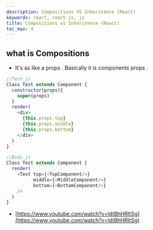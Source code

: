 ```yaml
---
description: Compositions VS Inheritence (React)
keywords: react, react.js, js
title: Compositions vs Inheritence (React)
toc_max: 4
---
```


## what is Compositions

* It's as like a props . Basically it is components props .

```js
//Test.js
Class Test extends Component {
  constructor(props){
    super(props)
  }
  render(
    <div>
      {this.props.top}
      {this.props.middle}
      {this.props.bottom}
    </div>
  )
}
```

```js
//Body.js
Class Test extends Component {
  render(
    <Test top={<TopComponent/>}
          middle={<MiddleComponent/>}
          bottom={<BottomComponent/>}
    />
  )
}
```

* [https://www.youtube.com/watch?v=ldtBhHRltSg](https://www.youtube.com/watch?v=ldtBhHRltSg)
